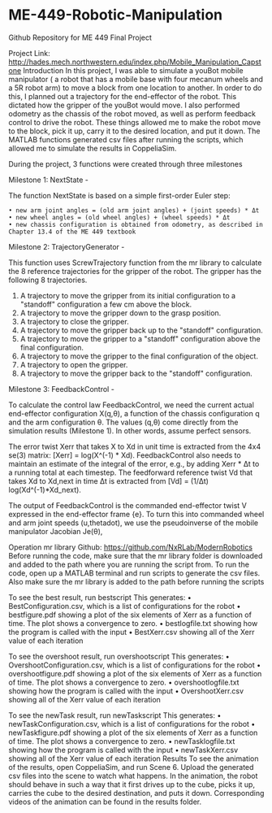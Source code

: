 # ME-449-Robotic-Manipulation
Github Repository for ME 449 Final Project


Project Link: http://hades.mech.northwestern.edu/index.php/Mobile_Manipulation_Capstone
Introduction
In this project, I was able to simulate a youBot mobile manipulator ( a robot that has a mobile base with four mecanum wheels and a 5R robot arm) to move a block from one location to another.  In order to do this, I planned out a trajectory for the end-effector of the robot.  This dictated how the gripper of the youBot would move.  I also performed  odometry as the chassis of the robot moved, as well as perform feedback control to drive the robot.  These things allowed me to make the robot move to the block, pick it up, carry it to the desired location, and put it down.  The MATLAB functions generated csv files after running the scripts, which allowed me to simulate the results in CoppeliaSim.  

During the project, 3 functions were created through three milestones

Milestone 1:  NextState -

The function NextState is based on a simple first-order Euler step:

    • new arm joint angles = (old arm joint angles) + (joint speeds) * Δt
    • new wheel angles = (old wheel angles) + (wheel speeds) * Δt
    • new chassis configuration is obtained from odometry, as described in Chapter 13.4 of the ME 449 textbook

Milestone 2: TrajectoryGenerator - 

This function uses ScrewTrajectory function from the mr library to calculate the 8 reference trajectories for the gripper of the robot.  The gripper has the following 8 trajectories.
1. A trajectory to move the gripper from its initial configuration to a "standoff" configuration a few cm above the block.
2. A trajectory to move the gripper down to the grasp position.
3. A trajectory to close the gripper.
4. A trajectory to move the gripper back up to the "standoff" configuration.
5. A trajectory to move the gripper to a "standoff" configuration above the final configuration.
6. A trajectory to move the gripper to the final configuration of the object.
7. A trajectory to open the gripper.
8. A trajectory to move the gripper back to the "standoff" configuration.

Milestone 3: FeedbackControl - 

To calculate the control law FeedbackControl, we need the current actual end-effector configuration X(q,θ), a function of the chassis configuration q and the arm configuration θ. The values (q,θ) come  directly from the simulation results (Milestone 1). In other words, assume perfect sensors.

The error twist Xerr that takes X to Xd in unit time is extracted from the 4x4 se(3) matrix:
 [Xerr] = log(X^(-1) * Xd). 
FeedbackControl also needs to maintain an estimate of the integral of the error, e.g., by adding
Xerr * Δt to a running total at each timestep. The feedforward reference  twist Vd that takes Xd to Xd,next in time Δt is extracted from [Vd] = (1/Δt) log(Xd^(-1)*Xd_next). 

The output of FeedbackControl is the commanded end-effector twist V expressed in the end-effector frame {e}. To turn this into commanded wheel and arm joint speeds (u,thetadot), we use the pseudoinverse of the mobile manipulator Jacobian Je(θ), 

Operation 
mr library Github: https://github.com/NxRLab/ModernRobotics
Before running the code, make sure that the mr library folder is downloaded and added to the path where you are running the script from.  To run the code, open up a MATLAB terminal and run scripts to generate the csv files.  Also make sure the mr library is added to the path before running the scripts

To see the best result, run bestscript
This generates:
    • BestConfiguration.csv, which is a list of configurations for the robot
    • bestfigure.pdf showing a plot of the six elements of Xerr as a function of time.  The plot shows a convergence to zero. 
    • bestlogfile.txt showing how the program is called with the input
    • BestXerr.csv showing all of the Xerr value of each iteration


To see the overshoot result, run overshootscript
This generates:
    • OvershootConfiguration.csv, which is a list of configurations for the robot
    • overshootfigure.pdf showing a plot of the six elements of Xerr as a function of time.  The plot shows a convergence to zero. 
    • overshootlogfile.txt showing how the program is called with the input
    • OvershootXerr.csv showing all of the Xerr value of each iteration
      
To see the newTask result, run newTaskscript
This generates:
    • newTaskConfiguration.csv, which is a list of configurations for the robot
    • newTaskfigure.pdf showing a plot of the six elements of Xerr as a function of time.  The plot shows a convergence to zero. 
    • newTasklogfile.txt showing how the program is called with the input
    • newTaskXerr.csv showing all of the Xerr value of each iteration
Results
To see the animation of the results, open CoppeliaSim, and run Scene 6.  Upload the generated csv files into the scene to watch what happens.  In the animation, the robot should behave in such a way that it first drives up to the cube, picks it up, carries the cube to the desired destination, and puts it down.  Corresponding videos of the animation can be found in the results folder.
















